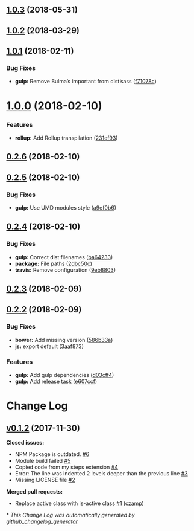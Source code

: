 <a name="1.0.3"></a>
## [1.0.3](https://github.com/Wikiki/bulma-steps/compare/1.0.2...1.0.3) (2018-05-31)



<a name="1.0.2"></a>
## [1.0.2](https://github.com/Wikiki/bulma-steps/compare/1.0.1...1.0.2) (2018-03-29)



<a name="1.0.1"></a>
## [1.0.1](https://github.com/Wikiki/bulma-steps/compare/1.0.0...1.0.1) (2018-02-11)


### Bug Fixes

* **gulp:** Remove Bulma’s important from dist’sass ([f71078c](https://github.com/Wikiki/bulma-steps/commit/f71078c))



<a name="1.0.0"></a>
# [1.0.0](https://github.com/Wikiki/bulma-steps/compare/0.2.6...1.0.0) (2018-02-10)


### Features

* **rollup:** Add Rollup transpilation ([231ef93](https://github.com/Wikiki/bulma-steps/commit/231ef93))



<a name="0.2.6"></a>
## [0.2.6](https://github.com/Wikiki/bulma-steps/compare/0.2.5...0.2.6) (2018-02-10)



<a name="0.2.5"></a>
## [0.2.5](https://github.com/Wikiki/bulma-steps/compare/0.2.4...0.2.5) (2018-02-10)


### Bug Fixes

* **gulp:** Use UMD modules style ([a9ef0b6](https://github.com/Wikiki/bulma-steps/commit/a9ef0b6))



<a name="0.2.4"></a>
## [0.2.4](https://github.com/Wikiki/bulma-steps/compare/0.2.3...0.2.4) (2018-02-10)


### Bug Fixes

* **gulp:** Correct dist filenames ([ba64233](https://github.com/Wikiki/bulma-steps/commit/ba64233))
* **package:** File paths ([2dbc50c](https://github.com/Wikiki/bulma-steps/commit/2dbc50c))
* **travis:** Remove configuration ([9eb8803](https://github.com/Wikiki/bulma-steps/commit/9eb8803))



<a name="0.2.3"></a>
## [0.2.3](https://github.com/Wikiki/bulma-steps/compare/0.2.2...0.2.3) (2018-02-09)



<a name="0.2.2"></a>
## [0.2.2](https://github.com/Wikiki/bulma-steps/compare/v0.1.2...v0.2.2) (2018-02-09)


### Bug Fixes

* **bower:** Add missing version ([586b33a](https://github.com/Wikiki/bulma-steps/commit/586b33a))
* **js:** export default ([3aaf873](https://github.com/Wikiki/bulma-steps/commit/3aaf873))


### Features

* **gulp:** Add gulp dependencies ([d03cff4](https://github.com/Wikiki/bulma-steps/commit/d03cff4))
* **gulp:** Add release task ([e607ccf](https://github.com/Wikiki/bulma-steps/commit/e607ccf))



# Change Log

## [v0.1.2](https://github.com/wikiki/bulma-steps/tree/v0.1.2) (2017-11-30)
**Closed issues:**

- NPM Package is outdated. [\#6](https://github.com/Wikiki/bulma-steps/issues/6)
- Module build failed [\#5](https://github.com/Wikiki/bulma-steps/issues/5)
- Copied code from my steps extension [\#4](https://github.com/Wikiki/bulma-steps/issues/4)
- Error: The line was indented 2 levels deeper than the previous line [\#3](https://github.com/Wikiki/bulma-steps/issues/3)
- Missing LICENSE file [\#2](https://github.com/Wikiki/bulma-steps/issues/2)

**Merged pull requests:**

- Replace active class with is-active class [\#1](https://github.com/Wikiki/bulma-steps/pull/1) ([czamp](https://github.com/czamp))



\* *This Change Log was automatically generated by [github_changelog_generator](https://github.com/skywinder/Github-Changelog-Generator)*
